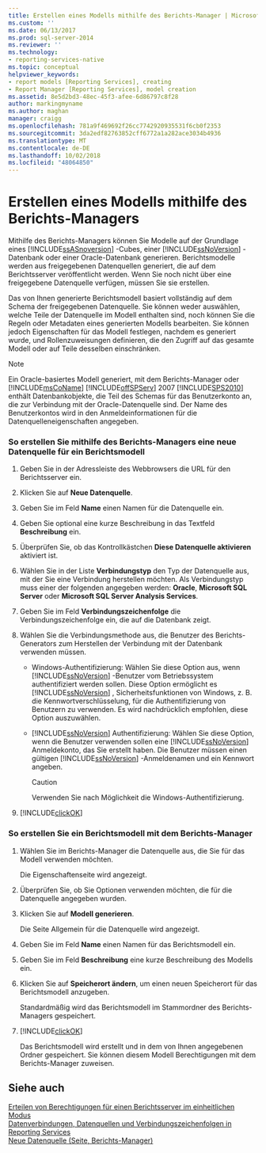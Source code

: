 ```yaml
---
title: Erstellen eines Modells mithilfe des Berichts-Manager | Microsoft-Dokumentation
ms.custom: ''
ms.date: 06/13/2017
ms.prod: sql-server-2014
ms.reviewer: ''
ms.technology:
- reporting-services-native
ms.topic: conceptual
helpviewer_keywords:
- report models [Reporting Services], creating
- Report Manager [Reporting Services], model creation
ms.assetid: 8e5d2bd3-48ec-45f3-afee-6d86797c8f28
author: markingmyname
ms.author: maghan
manager: craigg
ms.openlocfilehash: 781a9f469692f26cc7742920935531f6cb0f2353
ms.sourcegitcommit: 3da2edf82763852cff6772a1a282ace3034b4936
ms.translationtype: MT
ms.contentlocale: de-DE
ms.lasthandoff: 10/02/2018
ms.locfileid: "48064850"
---
```

# <a name="create-a-model-using-report-manager"></a>Erstellen eines Modells mithilfe des Berichts-Managers
  Mithilfe des Berichts-Managers können Sie Modelle auf der Grundlage eines [!INCLUDE[ssASnoversion](../includes/ssasnoversion-md.md)] -Cubes, einer [!INCLUDE[ssNoVersion](../includes/ssnoversion-md.md)] -Datenbank oder einer Oracle-Datenbank generieren. Berichtsmodelle werden aus freigegebenen Datenquellen generiert, die auf dem Berichtsserver veröffentlicht werden. Wenn Sie noch nicht über eine freigegebene Datenquelle verfügen, müssen Sie sie erstellen.  
  
 Das von Ihnen generierte Berichtsmodell basiert vollständig auf dem Schema der freigegebenen Datenquelle. Sie können weder auswählen, welche Teile der Datenquelle im Modell enthalten sind, noch können Sie die Regeln oder Metadaten eines generierten Modells bearbeiten. Sie können jedoch Eigenschaften für das Modell festlegen, nachdem es generiert wurde, und Rollenzuweisungen definieren, die den Zugriff auf das gesamte Modell oder auf Teile desselben einschränken.  
  
> [!NOTE]  
>  Ein Oracle-basiertes Modell generiert, mit dem Berichts-Manager oder [!INCLUDE[msCoName](../includes/msconame-md.md)] [!INCLUDE[offSPServ](../includes/offspserv-md.md)] 2007 [!INCLUDE[SPS2010](../includes/sps2010-md.md)] enthält Datenbankobjekte, die Teil des Schemas für das Benutzerkonto an, die zur Verbindung mit der Oracle-Datenquelle sind. Der Name des Benutzerkontos wird in den Anmeldeinformationen für die Datenquelleneigenschaften angegeben.  
  
### <a name="to-create-a-new-data-source-for-a-report-model-using-report-manager"></a>So erstellen Sie mithilfe des Berichts-Managers eine neue Datenquelle für ein Berichtsmodell  
  
1.  Geben Sie in der Adressleiste des Webbrowsers die URL für den Berichtsserver ein.  
  
2.  Klicken Sie auf **Neue Datenquelle**.  
  
3.  Geben Sie im Feld **Name** einen Namen für die Datenquelle ein.  
  
4.  Geben Sie optional eine kurze Beschreibung in das Textfeld **Beschreibung** ein.  
  
5.  Überprüfen Sie, ob das Kontrollkästchen **Diese Datenquelle aktivieren** aktiviert ist.  
  
6.  Wählen Sie in der Liste **Verbindungstyp** den Typ der Datenquelle aus, mit der Sie eine Verbindung herstellen möchten. Als Verbindungstyp muss einer der folgenden angegeben werden: **Oracle**, **Microsoft SQL Server** oder **Microsoft SQL Server Analysis Services**.  
  
7.  Geben Sie im Feld **Verbindungszeichenfolge** die Verbindungszeichenfolge ein, die auf die Datenbank zeigt.  
  
8.  Wählen Sie die Verbindungsmethode aus, die Benutzer des Berichts-Generators zum Herstellen der Verbindung mit der Datenbank verwenden müssen.  
  
    -   Windows-Authentifizierung: Wählen Sie diese Option aus, wenn [!INCLUDE[ssNoVersion](../includes/ssnoversion-md.md)] -Benutzer vom Betriebssystem authentifiziert werden sollen. Diese Option ermöglicht es [!INCLUDE[ssNoVersion](../includes/ssnoversion-md.md)] , Sicherheitsfunktionen von Windows, z. B. die Kennwortverschlüsselung, für die Authentifizierung von Benutzern zu verwenden. Es wird nachdrücklich empfohlen, diese Option auszuwählen.  
  
    -   [!INCLUDE[ssNoVersion](../includes/ssnoversion-md.md)] Authentifizierung: Wählen Sie diese Option, wenn die Benutzer verwenden sollen eine [!INCLUDE[ssNoVersion](../includes/ssnoversion-md.md)] Anmeldekonto, das Sie erstellt haben. Die Benutzer müssen einen gültigen [!INCLUDE[ssNoVersion](../includes/ssnoversion-md.md)] -Anmeldenamen und ein Kennwort angeben.  
  
        > [!CAUTION]  
        >  Verwenden Sie nach Möglichkeit die Windows-Authentifizierung.  
  
9. [!INCLUDE[clickOK](../includes/clickok-md.md)]  
  
### <a name="to-create-a-report-model-using-report-manager"></a>So erstellen Sie ein Berichtsmodell mit dem Berichts-Manager  
  
1.  Wählen Sie im Berichts-Manager die Datenquelle aus, die Sie für das Modell verwenden möchten.  
  
     Die Eigenschaftenseite wird angezeigt.  
  
2.  Überprüfen Sie, ob Sie Optionen verwenden möchten, die für die Datenquelle angegeben wurden.  
  
3.  Klicken Sie auf **Modell generieren**.  
  
     Die Seite Allgemein für die Datenquelle wird angezeigt.  
  
4.  Geben Sie im Feld **Name** einen Namen für das Berichtsmodell ein.  
  
5.  Geben Sie im Feld **Beschreibung** eine kurze Beschreibung des Modells ein.  
  
6.  Klicken Sie auf **Speicherort ändern**, um einen neuen Speicherort für das Berichtsmodell anzugeben.  
  
     Standardmäßig wird das Berichtsmodell im Stammordner des Berichts-Managers gespeichert.  
  
7.  [!INCLUDE[clickOK](../includes/clickok-md.md)]  
  
     Das Berichtsmodell wird erstellt und in dem von Ihnen angegebenen Ordner gespeichert. Sie können diesem Modell Berechtigungen mit dem Berichts-Manager zuweisen.  
  
## <a name="see-also"></a>Siehe auch  
 [Erteilen von Berechtigungen für einen Berichtsserver im einheitlichen Modus](security/granting-permissions-on-a-native-mode-report-server.md)   
 [Datenverbindungen, Datenquellen und Verbindungszeichenfolgen in Reporting Services](../../2014/reporting-services/data-connections-data-sources-and-connection-strings-in-reporting-services.md)   
 [Neue Datenquelle (Seite, Berichts-Manager)](../../2014/reporting-services/new-data-source-page-report-manager.md)  
  
  
